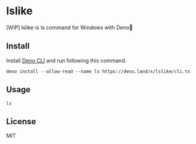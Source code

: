 # lslike
[WIP] 
lslike is ls command for Windows with Deno🦕

## Install

Install [Deno CLI](https://deno.com/manual/getting_started/installation) and run following this
command.

```
deno install --allow-read --name ls https://deno.land/x/lslike/cli.ts
```

## Usage

```
ls
```

## License

MIT
